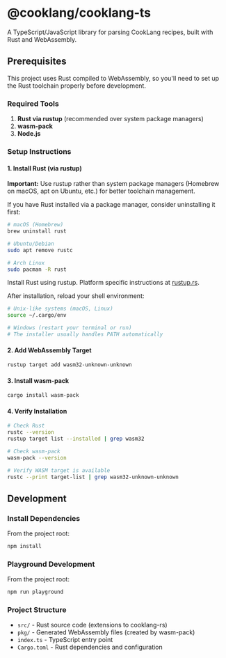 # @cooklang/cooklang-ts

A TypeScript/JavaScript library for parsing CookLang recipes, built with Rust and WebAssembly.

## Prerequisites

This project uses Rust compiled to WebAssembly, so you'll need to set up the Rust toolchain properly before development.

### Required Tools

1. **Rust via rustup** (recommended over system package managers)
2. **wasm-pack** 
3. **Node.js**

### Setup Instructions

#### 1. Install Rust (via rustup)

**Important:** Use rustup rather than system package managers (Homebrew on macOS, apt on Ubuntu, etc.) for better toolchain management.

If you have Rust installed via a package manager, consider uninstalling it first:
```bash
# macOS (Homebrew)
brew uninstall rust

# Ubuntu/Debian
sudo apt remove rustc

# Arch Linux
sudo pacman -R rust
```

Install Rust using rustup. Platform specific instructions at [rustup.rs](https://rustup.rs/).

After installation, reload your shell environment:
```bash
# Unix-like systems (macOS, Linux)
source ~/.cargo/env

# Windows (restart your terminal or run)
# The installer usually handles PATH automatically
```

#### 2. Add WebAssembly Target

```bash
rustup target add wasm32-unknown-unknown
```

#### 3. Install wasm-pack

```bash
cargo install wasm-pack
```

#### 4. Verify Installation

```bash
# Check Rust
rustc --version
rustup target list --installed | grep wasm32

# Check wasm-pack
wasm-pack --version

# Verify WASM target is available
rustc --print target-list | grep wasm32-unknown-unknown
```

## Development

### Install Dependencies

From the project root:
```bash
npm install
```

### Playground Development

From the project root:
```bash
npm run playground
```

### Project Structure

- `src/` - Rust source code (extensions to cooklang-rs)
- `pkg/` - Generated WebAssembly files (created by wasm-pack)
- `index.ts` - TypeScript entry point
- `Cargo.toml` - Rust dependencies and configuration
